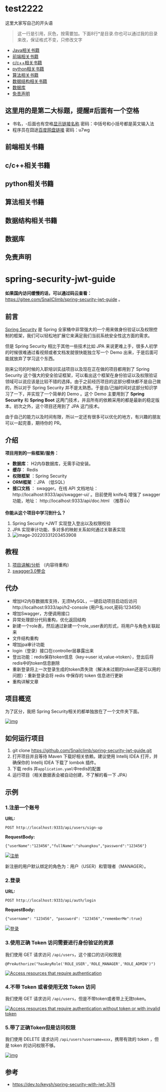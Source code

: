 # test2222

这里大家写自己的开头语
>这一行是引用，灰色，按需要加。下面8行*是目录.你也可以通过我的目录来改，保证格式不变，只修改文字

* [Java相关书籍](#java相关书籍)
* [前端相关书籍](#前端相关书籍)
* [c/c\+\+相关书籍](#cc相关书籍)
* [python相关书籍](#python相关书籍)
* [算法相关书籍](#算法相关书籍)
* [数据结构相关书籍](#数据结构相关书籍)
* [数据库](#数据库)
* [免责声明](#免责声明)

## 这里用的是第二大标题，提醒#后面有一个空格
- 书名，-后面也有空格[显示链接名称](链接) 密码：中括号和小括号都是英文输入法
- 程序员在囧途[百度网盘链接](https://pan.baidu.com/s/18xEuDHb9tuLSeC5EQ0ZyPQ) 密码：u7wg


## 前端相关书籍

## c/c++相关书籍

## python相关书籍

## 算法相关书籍

## 数据结构相关书籍

## 数据库

## 免责声明

# spring-security-jwt-guide

**如果国内访问缓慢的话，可以通过码云查看：** https://gitee.com/SnailClimb/spring-security-jwt-guide 。

## 前言

[Spring Security](https://spring.io/projects/spring-security) 是 Spring 全家桶中非常强大的一个用来做身份验证以及权限控制的框架，我们可以轻松地扩展它来满足我们当前系统安全性这方面的需求。

但是 Spring Security 相比于其他一些技术比如 JPA 来说更难上手，很多人初学的时候很难通过看视频或者文档发就很快能独立写一个 Demo 出来，于是后面可能就放弃了学习这个东西。

刚来公司的时候的入职培训实战项目以及现在正在做的项目都用到了 Spring Security 这个强大的安全验证框架，可以看出这个框架在身份验证以及权限验证领域可以说应该是比较不错的选择。由于之前经历项目的这部分模块都不是自己做的，所以对于 Spring Security 并不是太熟悉。于是自/己抽时间对这部分知识学习了一下，并实现了一个简单的 Demo 。这个 Demo 主要用到了 **Spring Security** 和 **Spring Boot** 这两门技术，并且所有的依赖采用的都是最新的稳定版本。初次之外，这个项目还用到了 JPA 这门技术。

由于自己的能力以及时间有限，所以一定还有很多可以优化的地方，有兴趣的朋友可以一起完善，期待你的 PR。

## 介绍

**项目用到的一些框架/服务：**

- **数据库**： H2内存数据库，无需手动安装。
- **缓存**： Redis
- **权限框架** ：Spring Security
- **ORM框架** ：JPA （低SQL）
- **接口文档** ： swagger。在线 API 文档地址：http://localhost:9333/api/swagger-ui/ 。目前使用 knife4j 增强了 swagger 功能，地址： http://localhost:9333/api/doc.html （推荐👍）

**你能从这个项目中学习到什么？**

1. Spring Security +JWT 实现登入登出以及权限校验
2. JPA 实现审计功能、多对多的映射关系如何通过关联表实现
3. ![image-20220331203453908](C:\Users\udyr\AppData\Roaming\Typora\typora-user-images\image-20220331203453908.png)

## 教程

1. [项目讲解/分析](https://github.com/Snailclimb/spring-security-jwt-guide/blob/master/docs/SpringSecurity介绍.md) （内容待重构）
2. [swagger3.0整合](https://github.com/Snailclimb/spring-security-jwt-guide/blob/master/docs/swagger.md)

## 代办

-  增加H2内存数据库支持，无须MySQL，一键启动项目启动后访问 http://localhost:9333/api/h2-console (用户名:root,密码:123456)
-  增加Swagger，方便调用接口
-  异常处理部分代码重构，优化返回结构
-  新建一个role表，然后通过新建一个role_user表的形式，将用户与角色关联起来
-  文件结构重构
-  增加jpa审计功能
-  login（登录）接口在controller层暴露出来
-  登出功能：redis保存token信息（key->user id,value->token），登出后将 redis中的token信息删除
-  重新登录将上一次登录生成的token弄失效（解决未过期的token还是可以用的问题）：重新登录会将 redis 中保存的 token 信息进行更新
-  重构详解文章

## 项目概览

为了区分，我把 Spring Security相关的都单独放在了一个文件夹下面。

[![img](https://github.com/Snailclimb/spring-security-jwt-guide/raw/master/pictures/structure.png)](https://github.com/Snailclimb/spring-security-jwt-guide/blob/master/pictures/structure.png)

## 如何运行项目

1. git clone https://github.com/Snailclimb/spring-security-jwt-guide.git
2. 打开项目并且等待 Maven 下载好相关依赖。建议使用 Intellij IDEA 打开，并确保你的 Intellij IDEA 下载了 lombok 插件。
3. 下载 redis 并`application.yaml`中redis的配置
4. 运行项目（相关数据表会被自动创建，不了解的看一下 JPA）

## 示例

### 1.注册一个账号

**URL:**

```
POST http://localhost:9333/api/users/sign-up
```

**RequestBody:**

```
{"userName":"123456","fullName":"shuangkou","password":"123456"}
```

[![注册](https://github.com/Snailclimb/spring-security-jwt-guide/raw/master/pictures/sign-up.png)](https://github.com/Snailclimb/spring-security-jwt-guide/blob/master/pictures/sign-up.png)

新注册的用户默认绑定的角色为：用户（USER）和管理者（MANAGER）。

### 2.登录

**URL:**

```
POST http://localhost:9333/api/auth/login
```

**RequestBody:**

```
{"username": "123456", "password": "123456","rememberMe":true}
```

[![登录](https://github.com/Snailclimb/spring-security-jwt-guide/raw/master/pictures/login.png)](https://github.com/Snailclimb/spring-security-jwt-guide/blob/master/pictures/login.png)

### 3.使用正确 Token 访问需要进行身份验证的资源

我们使用 GET 请求访问 `/api/users`，这个接口的访问权限是

```
@PreAuthorize("hasAnyRole('ROLE_USER','ROLE_MANAGER','ROLE_ADMIN')")
```

[![Access resources that require authentication](https://github.com/Snailclimb/spring-security-jwt-guide/raw/master/pictures/access-resources-that-require-authentication.png)](https://github.com/Snailclimb/spring-security-jwt-guide/blob/master/pictures/access-resources-that-require-authentication.png)

### 4.不带 Token 或者使用无效 Token 访问

我们使用 GET 请求访问 `/api/users`，但是不带token或者带上无效token。

[![Access resources that require authentication without token or with invalid token](https://github.com/Snailclimb/spring-security-jwt-guide/raw/master/pictures/access-resources-that-require-authentication2.png)](https://github.com/Snailclimb/spring-security-jwt-guide/blob/master/pictures/access-resources-that-require-authentication2.png)

### 5.带了正确Token但是访问权限

我们使用 DELETE 请求访问 `/api/users?username=xxx`，携带有效的 token ，但是 token 的访问权限不够。

[![img](https://github.com/Snailclimb/spring-security-jwt-guide/raw/master/pictures/not-have-enough-permission.png)](https://github.com/Snailclimb/spring-security-jwt-guide/blob/master/pictures/not-have-enough-permission.png)

## 参考

- https://dev.to/keysh/spring-security-with-jwt-3j76